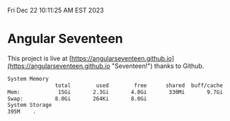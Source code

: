 Fri Dec 22 10:11:25 AM EST 2023

# Angular Seventeen


This project is live at [https://angularseventeen.github.io](https://angularseventeen.github.io "Seventeen!") thanks to Github.

```bash
System Memory
               total        used        free      shared  buff/cache   available
Mem:            15Gi       2.3Gi       4.0Gi       330Mi       9.7Gi        13Gi
Swap:          8.0Gi       264Ki       8.0Gi
System Storage
395M	.
